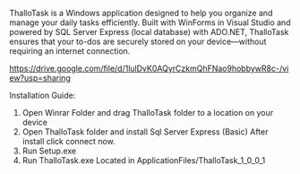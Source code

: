 ThalloTask is a Windows application designed to help you organize and manage your daily tasks efficiently. 
Built with WinForms in Visual Studio and powered by SQL Server Express (local database) with ADO.NET, 
ThalloTask ensures that your to-dos are securely stored on your device—without requiring an internet connection.

https://drive.google.com/file/d/1lulDvK0AQyrCzkmQhFNao9hobbywR8c-/view?usp=sharing

Installation Guide:
1. Open Winrar Folder and drag ThalloTask folder to a location on your device
2. Open ThalloTask folder and install Sql Server Express (Basic) 
   After install click connect now.
3. Run Setup.exe
4. Run ThalloTask.exe Located in ApplicationFiles/ThalloTask_1_0_0_1

